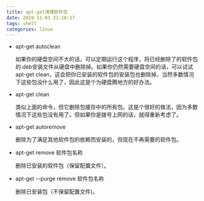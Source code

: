 ```yaml
---
title: apt-get清理软件包
date: 2019-11-03 21:18:17
tags: shell
categories: linux
---
```


- apt-get autoclean

    如果你的硬盘空间不大的话，可以定期运行这个程序，将已经删除了的软件包的.deb安装文件从硬盘中删除掉。如果你仍然需要硬盘空间的话，可以试试apt-get clean，这会把你已安装的软件包的安装包也删除掉，当然多数情况下这些包没什么用了，因此这是个为硬盘腾地方的好办法。

- apt-get clean

    类似上面的命令，但它删除包缓存中的所有包。这是个很好的做法，因为多数情况下这些包没有用了。但如果你是拨号上网的话，就得重新考虑了。

- apt-get autoremove

    删除为了满足其他软件包的依赖而安装的，但现在不再需要的软件包。

- apt-get remove 软件包名称

    删除已安装的软件包（保留配置文件）。

- apt-get --purge remove 软件包名称

     删除已安装包（不保留配置文件)。
